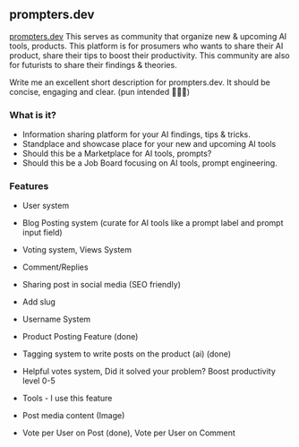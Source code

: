 ## prompters.dev
[prompters.dev](https://prompters.dev)
This serves as community that organize new & upcoming AI tools, products. This platform is for prosumers who wants to share their AI product, share their tips to boost their productivity. This community are also for futurists to share their findings & theories.

Write me an excellent short description for prompters.dev. It should be concise, engaging and clear. (pun intended 🧑‍💻🤖)

###  What is it?
- Information sharing platform for your AI findings, tips & tricks.
- Standplace and showcase place for your new and upcoming AI tools
- Should this be a Marketplace for AI tools, prompts?
- Should this be a Job Board focusing on AI tools, prompt engineering.

### Features
- User system

- Blog Posting system (curate for AI tools like a prompt label and prompt input field)
- Voting system, Views System
- Comment/Replies
- Sharing post in social media (SEO friendly)
- Add slug

- Username System

- Product Posting Feature (done)
- Tagging system to write posts on the product (ai) (done)
- Helpful votes system, Did it solved your problem? Boost productivity level 0-5
- Tools - I use this feature
- Post media content (Image)
- Vote per User on Post (done), Vote per User on Comment